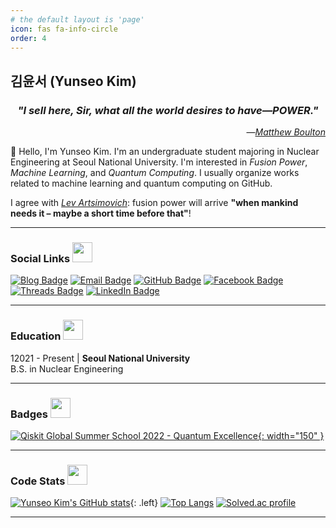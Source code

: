 ```yaml
---
# the default layout is 'page'
icon: fas fa-info-circle
order: 4
---
```


## 김윤서 (Yunseo Kim)

<h3 align="center"><em>"I sell here, Sir, what all the world desires to have—POWER."</em></h3>
<p align="right">―<a href="https://en.wikipedia.org/wiki/Matthew_Boulton"><i>Matthew Boulton</i></a></p>

👋 Hello, I'm Yunseo Kim. I'm an undergraduate student majoring in Nuclear Engineering at Seoul National University. I'm interested in *Fusion Power*, *Machine Learning*, and *Quantum Computing*. I usually organize works related to machine learning and quantum computing on GitHub.

I agree with *[Lev Artsimovich](https://en.wikipedia.org/wiki/Lev_Artsimovich)*: fusion power will arrive **"when mankind needs it – maybe a short time before that"**!
- - -

### Social Links <img src = "https://media.giphy.com/media/pLo39nQ9yGahnDFbay/giphy.gif" width=32 alt="">
[![Blog Badge](https://img.shields.io/badge/-Blog-3884FF?style=flat-square&logo=Gitbook&logoColor=white&link=https://www.yunseo.kim/)](https://www.yunseo.kim)
[![Email Badge](https://img.shields.io/badge/-Email-8B89CC?style=flat-square&logo=Mail.Ru&logoColor=white&link=mailto:contact@yunseo.kim)](mailto:contact@yunseo.kim)
[![GitHub Badge](https://img.shields.io/badge/-GitHub-181717?style=flat-square&logo=github&logoColor=white&link=https://github.com/yunseo-kim)](https://github.com/yunseo-kim)
[![Facebook Badge](https://img.shields.io/badge/-Facebook-1877F2?style=flat-square&logo=facebook&logoColor=white&link=https://www.facebook.com/yunse0-kim/)](https://www.facebook.com/yunse0-kim/)
[![Threads Badge](https://img.shields.io/badge/-Threads-000000?style=flat-square&logo=threads&logoColor=white&link=https://www.threads.net/@yxnseo.k)](https://www.threads.net/@yxnseo.k)
[![LinkedIn Badge](https://img.shields.io/badge/-LinkedIn-0A66C2?style=flat-square&link=https://www.linkedin.com/in/yunseo-kim/)](https://www.linkedin.com/in/yunseo-kim/)
- - -

### Education <img src = "https://media1.giphy.com/media/v1.Y2lkPTc5MGI3NjExMTgzYnlsaGZwZWhqajI5ZzR2d3I0b2NrbTYxZTdtZXR1Zmp2NXg5biZlcD12MV9pbnRlcm5hbF9naWZfYnlfaWQmY3Q9cw/dBrXAuiJQpBTgFhHFH/giphy.gif" width=32 alt="">
12021 - Present | **Seoul National University**  
B.S. in Nuclear Engineering
- - -

### Badges <img src = "https://media.giphy.com/media/oUhQb6SSMXEDnvBnbJ/giphy.gif" width=32 alt="">
<!--START_SECTION:badges-->
[![Qiskit Global Summer School 2022 - Quantum Excellence](https://images.credly.com/images/36d21fa5-2f19-4cdc-a80d-29488161b6cd/image.png){: width="150" }](https://www.credly.com/badges/0a42bffd-1d2e-49ec-ab59-f8a150cec992)
<!--END_SECTION:badges-->
- - -

### Code Stats <img src = "https://media.giphy.com/media/KzJkzjggfGN5Py6nkT/giphy.gif" width=32 alt="">

[![Yunseo Kim's GitHub stats](https://github-readme-stats.vercel.app/api?username=yunseo-kim&show_icons=true&include_all_commits=true&disable_animations=false&count_private=true)](https://github.com/anuraghazra/github-readme-stats){: .left}
[![Top Langs](https://github-readme-stats.vercel.app/api/top-langs/?username=yunseo-kim&hide=jupyter%20notebook&layout=compact)](https://github.com/anuraghazra/github-readme-stats)
[![Solved.ac profile](https://mazassumnida.wtf/api/v2/generate_badge?boj=yunseo47)](https://solved.ac/yunseo47)
- - -
